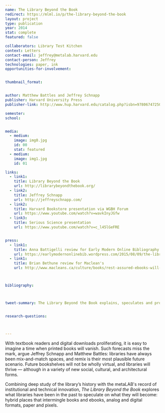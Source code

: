 ```yaml
---
name: The Library Beyond the Book
redirect: https://mlml.io/p/the-library-beyond-the-book
layout: project
type: publication
year: 2014
stat: complete
featured: false

collaborators: Library Test Kitchen
context: Letters
contact-email: jeffrey@metalab.harvard.edu
contact-person: Jeffrey
technologies: paper, ink
opportunities-for-involvement:


thumbnail_format:


author: Matthew Battles and Jeffrey Schnapp
publisher: Harvard University Press
publisher-link: http://www.hup.harvard.edu/catalog.php?isbn=9780674725034

semester:
school:


media:
  - medium:
    image: img0.jpg
    id: 00
    stat: featured
  - medium:
    image: img1.jpg
    id: 01

links:
  - link1: 
    title: Library Beyond the Book
    url: http://librarybeyondthebook.org/
  - link2: 
    title: Jeffrey Schnapp
    url: http://jeffreyschnapp.com/
  - link2: 
    title: Harvard Bookstore presentation via WGBH Forum
    url: https://www.youtube.com/watch?v=wavkInyJGfw
  - link3: 
    title: Serious Science presentation
    url: https://www.youtube.com/watch?v=c_l45lGeFRE


press:
  - link1: 
    title: Anna Battigelli review for Early Modern Online Bibliography
    url: https://earlymodernonlinebib.wordpress.com/2015/08/09/the-library-beyond-the-book-and-beyond-the-human/
  - link1: 
    title: Brian Bethune review for Maclean's
    url: http://www.macleans.ca/culture/books/rest-assured-ebooks-will-not-destroy-books/



bibliography:



tweet-summary: The Library Beyond the Book explains, speculates and provokes book culture for a world where the physical and the virtual blend with ever increasing intimacy. 


research-questions:



---
```


With textbook readers and digital downloads proliferating, it is easy to imagine a time when printed books will vanish. Such forecasts miss the mark, argue Jeffrey Schnapp and Matthew Battles: libraries have always been mix-and-match spaces, and remix is their most plausible future scenario. Future bookshelves will not be wholly virtual, and libraries will thrive — although in a variety of new social, cultural, and architectural forms. 

Combining deep study of the library’s history with the metaLAB's record of institutional and technical innovation, *The Library Beyond the Book* explores what libraries have been in the past to speculate on what they will become: hybrid places that intermingle books and ebooks, analog and digital formats, paper and pixels.


